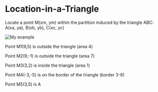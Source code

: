 # Location-in-a-Triangle

Locate a point M(xm, ym) within the partition induced by the triangle ABC: A(xa, ya), B(xb, yb), C(xc, yc)

![My example](https://user-images.githubusercontent.com/100344506/200169382-7586e5e8-d7cb-49d3-b087-9d5616cbe192.png)

Point M1(9,5) is outside the triangle (area 4)

Point M2(9,-1) is outside the triangle (area 7)

Point M3(3,2) is inside the triangle (area 1)

Point M4(-3,-5) is on the border of the triangle (border 3-6)

Point M5(3,5) is A
